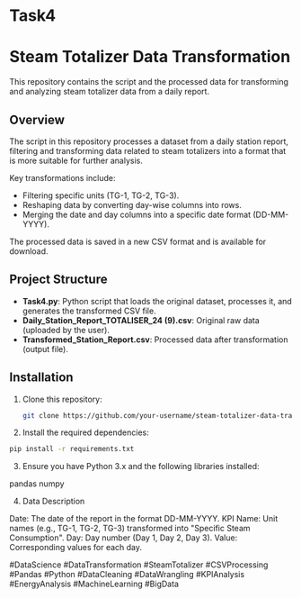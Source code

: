 # Task4
# Steam Totalizer Data Transformation

This repository contains the script and the processed data for transforming and analyzing steam totalizer data from a daily report.

## Overview

The script in this repository processes a dataset from a daily station report, filtering and transforming data related to steam totalizers into a format that is more suitable for further analysis.

Key transformations include:
- Filtering specific units (TG-1, TG-2, TG-3).
- Reshaping data by converting day-wise columns into rows.
- Merging the date and day columns into a specific date format (DD-MM-YYYY).

The processed data is saved in a new CSV format and is available for download.

## Project Structure

- **Task4.py**: Python script that loads the original dataset, processes it, and generates the transformed CSV file.
- **Daily_Station_Report_TOTALISER_24 (9).csv**: Original raw data (uploaded by the user).
- **Transformed_Station_Report.csv**: Processed data after transformation (output file).

## Installation

1. Clone this repository:
   ```bash
   git clone https://github.com/your-username/steam-totalizer-data-transformation.git
   ```

2. Install the required dependencies:

```bash
pip install -r requirements.txt
```

3. Ensure you have Python 3.x and the following libraries installed:

pandas
numpy

4. Data Description

Date: The date of the report in the format DD-MM-YYYY.
KPI Name: Unit names (e.g., TG-1, TG-2, TG-3) transformed into "Specific Steam Consumption".
Day: Day number (Day 1, Day 2, Day 3).
Value: Corresponding values for each day.


#DataScience #DataTransformation #SteamTotalizer #CSVProcessing #Pandas #Python #DataCleaning #DataWrangling #KPIAnalysis #EnergyAnalysis #MachineLearning #BigData
